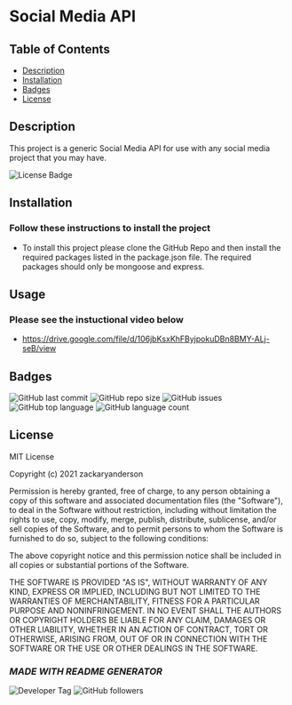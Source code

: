 # Social Media API

  ## Table of Contents

  * [Description](#description)  
  * [Installation](#installation)  
  * [Badges](#badges)  
  * [License](#license)  


  ## Description

  This project is a generic Social Media API for use with any social media project that you may have.
  
  ![License Badge](https://img.shields.io/badge/license-MIT-brightgreen)
  

  
  ## Installation
    
  ### Follow these instructions to install the project
  - To install this project please clone the GitHub Repo and then install the required packages listed in the package.json file. The required packages should only be mongoose and express.
  

  
  ## Usage
    
  ### Please see the instuctional video below
  - https://drive.google.com/file/d/106jbKsxKhFByjpokuDBn8BMY-ALj-seB/view
  
  ## Badges

  ![GitHub last commit](https://img.shields.io/github/last-commit/zackaryanderson/social-network-api)
  ![GitHub repo size](https://img.shields.io/github/repo-size/zackaryanderson/social-network-api)
  ![GitHub issues](https://img.shields.io/github/issues/zackaryanderson/social-network-api)
  ![GitHub top language](https://img.shields.io/github/languages/top/zackaryanderson/social-network-api) ![GitHub language count](https://img.shields.io/github/languages/count/zackaryanderson/social-network-api)
  

  
  ## License
  MIT License

  Copyright (c) 2021 zackaryanderson
    
  Permission is hereby granted, free of charge, to any person obtaining a copy
  of this software and associated documentation files (the "Software"), to deal
  in the Software without restriction, including without limitation the rights
  to use, copy, modify, merge, publish, distribute, sublicense, and/or sell    copies of the Software, and to permit persons to whom the Software is
  furnished to do so, subject to the following conditions:
    
  The above copyright notice and this permission notice shall be included in all
  copies or substantial portions of the Software.
    
  THE SOFTWARE IS PROVIDED "AS IS", WITHOUT WARRANTY OF ANY KIND, EXPRESS OR
  IMPLIED, INCLUDING BUT NOT LIMITED TO THE WARRANTIES OF MERCHANTABILITY,
  FITNESS FOR A PARTICULAR PURPOSE AND NONINFRINGEMENT. IN NO EVENT SHALL THE
  AUTHORS OR COPYRIGHT HOLDERS BE LIABLE FOR ANY CLAIM, DAMAGES OR OTHER
  LIABILITY, WHETHER IN AN ACTION OF CONTRACT, TORT OR OTHERWISE, ARISING FROM,
  OUT OF OR IN CONNECTION WITH THE SOFTWARE OR THE USE OR OTHER DEALINGS IN THE
  SOFTWARE.
    

  

  ### _MADE WITH README GENERATOR_
  ![Developer Tag](https://img.shields.io/badge/Developed%20By%3A-Zack%20Anderson-orange)
  ![GitHub followers](https://img.shields.io/github/followers/zackaryanderson?style=social)
        
